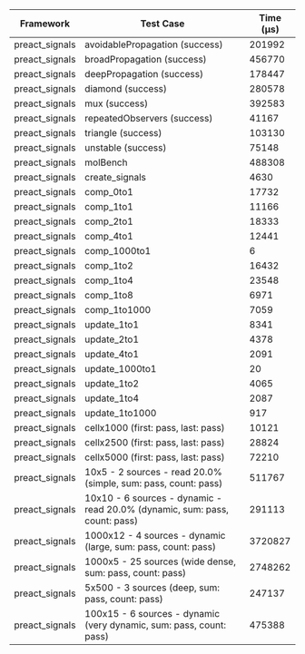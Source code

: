 | Framework | Test Case | Time (μs) |
| --- | --- | --- |
| preact_signals | avoidablePropagation (success) | 201992 |
| preact_signals | broadPropagation (success) | 456770 |
| preact_signals | deepPropagation (success) | 178447 |
| preact_signals | diamond (success) | 280578 |
| preact_signals | mux (success) | 392583 |
| preact_signals | repeatedObservers (success) | 41167 |
| preact_signals | triangle (success) | 103130 |
| preact_signals | unstable (success) | 75148 |
| preact_signals | molBench | 488308 |
| preact_signals | create_signals | 4630 |
| preact_signals | comp_0to1 | 17732 |
| preact_signals | comp_1to1 | 11166 |
| preact_signals | comp_2to1 | 18333 |
| preact_signals | comp_4to1 | 12441 |
| preact_signals | comp_1000to1 | 6 |
| preact_signals | comp_1to2 | 16432 |
| preact_signals | comp_1to4 | 23548 |
| preact_signals | comp_1to8 | 6971 |
| preact_signals | comp_1to1000 | 7059 |
| preact_signals | update_1to1 | 8341 |
| preact_signals | update_2to1 | 4378 |
| preact_signals | update_4to1 | 2091 |
| preact_signals | update_1000to1 | 20 |
| preact_signals | update_1to2 | 4065 |
| preact_signals | update_1to4 | 2087 |
| preact_signals | update_1to1000 | 917 |
| preact_signals | cellx1000 (first: pass, last: pass) | 10121 |
| preact_signals | cellx2500 (first: pass, last: pass) | 28824 |
| preact_signals | cellx5000 (first: pass, last: pass) | 72210 |
| preact_signals | 10x5 - 2 sources - read 20.0% (simple, sum: pass, count: pass) | 511767 |
| preact_signals | 10x10 - 6 sources - dynamic - read 20.0% (dynamic, sum: pass, count: pass) | 291113 |
| preact_signals | 1000x12 - 4 sources - dynamic (large, sum: pass, count: pass) | 3720827 |
| preact_signals | 1000x5 - 25 sources (wide dense, sum: pass, count: pass) | 2748262 |
| preact_signals | 5x500 - 3 sources (deep, sum: pass, count: pass) | 247137 |
| preact_signals | 100x15 - 6 sources - dynamic (very dynamic, sum: pass, count: pass) | 475388 |

